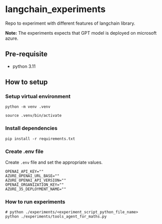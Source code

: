 # langchain_experiments

Repo to experiment with different features of langchain library.

**Note:** The experiments expects that GPT model is deployed on microsoft azure.

## Pre-requisite
- python 3.11

## How to setup

### Setup virtual environment

```shell
python -m venv .venv
```

```shell
source .venv/bin/activate
```

### Install dependencies

```shell
pip install -r requirements.txt
```

### Create .env file
Create `.env` file and set the appropriate values.

```dotenv
OPENAI_API_KEY=""
AZURE_OPENAI_URL_BASE=""
AZURE_OPENAI_API_VERSION=""
OPENAI_ORGANIZATION_KEY=""
AZURE_35_DEPLOYMENT_NAME=""
```

### How to run experiments

```shell
# python ./experiments/<experiment_script_python_file_name>
python ./experiments/tools_agent_for_maths.py
```
